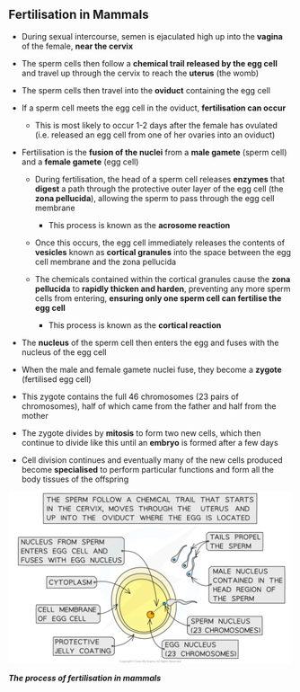 ## Fertilisation in Mammals

* During sexual intercourse, semen is ejaculated high up into the **vagina** of the female, **near the cervix**
* The sperm cells then follow a **chemical trail released by the egg cell** and travel up through the cervix to reach the **uterus** (the womb)
* The sperm cells then travel into the **oviduct** containing the egg cell
* If a sperm cell meets the egg cell in the oviduct, **fertilisation can occur**

  + This is most likely to occur 1-2 days after the female has ovulated (i.e. released an egg cell from one of her ovaries into an oviduct)
* Fertilisation is the **fusion of the nuclei** from a **male gamete** (sperm cell) and a **female gamete** (egg cell)

  + During fertilisation, the head of a sperm cell releases **enzymes** that **digest** a path through the protective outer layer of the egg cell (the **zona pellucida**), allowing the sperm to pass through the egg cell membrane

    - This process is known as the **acrosome reaction**
  + Once this occurs, the egg cell immediately releases the contents of **vesicles** known as **cortical granules** into the space between the egg cell membrane and the zona pellucida
  + The chemicals contained within the cortical granules cause the **zona pellucida** to **rapidly thicken and harden**, preventing any more sperm cells from entering, **ensuring only one sperm cell can fertilise the egg cell**

    - This process is known as the **cortical reaction**
* The **nucleus** of the sperm cell then enters the egg and fuses with the nucleus of the egg cell
* When the male and female gamete nuclei fuse, they become a **zygote** (fertilised egg cell)
* This zygote contains the full 46 chromosomes (23 pairs of chromosomes), half of which came from the father and half from the mother
* The zygote divides by **mitosis** to form two new cells, which then continue to divide like this until an **embryo** is formed after a few days
* Cell division continues and eventually many of the new cells produced become **specialised** to perform particular functions and form all the body tissues of the offspring

![Fertilisation in Humans](Fertilisation-in-Humans.png.png)

***The process of fertilisation in mammals***